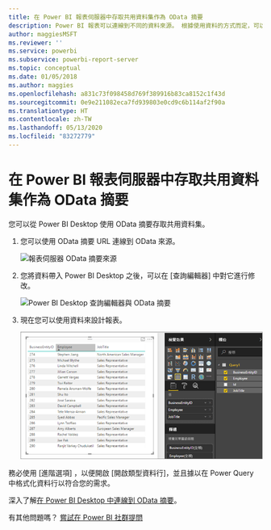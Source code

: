 ```yaml
---
title: 在 Power BI 報表伺服器中存取共用資料集作為 OData 摘要
description: Power BI 報表可以連線到不同的資料來源。 根據使用資料的方式而定，可以使用不同的資料來源。
author: maggiesMSFT
ms.reviewer: ''
ms.service: powerbi
ms.subservice: powerbi-report-server
ms.topic: conceptual
ms.date: 01/05/2018
ms.author: maggies
ms.openlocfilehash: a831c73f098458d769f389916b83ca8152c1f43d
ms.sourcegitcommit: 0e9e211082eca7fd939803e0cd9c6b114af2f90a
ms.translationtype: HT
ms.contentlocale: zh-TW
ms.lasthandoff: 05/13/2020
ms.locfileid: "83272779"
---
```

# <a name="accessing-shared-datasets-as-odata-feeds-in-power-bi-report-server"></a>在 Power BI 報表伺服器中存取共用資料集作為 OData 摘要
您可以從 Power BI Desktop 使用 OData 摘要存取共用資料集。

1. 您可以使用 OData 摘要 URL 連線到 OData 來源。
   
    ![報表伺服器 OData 摘要來源](media/access-dataset-odata/report-server-odata-feed.png)
2. 您將資料帶入 Power BI Desktop 之後，可以在 [查詢編輯器] 中對它進行修改。
   
    ![Power BI Desktop 查詢編輯器與 OData 摘要](media/access-dataset-odata/report-server-odata-results-query-editor.png)
3. 現在您可以使用資料來設計報表。
   
    ![Power BI Desktop 報表設計與 OData 摘要](media/access-dataset-odata/report-server-odata-power-bi-desktop-report-design.png)

務必使用 [進階選項]  ，以便開啟 [開啟類型資料行]，並且據以在 Power Query 中格式化資料行以符合您的需求。

深入了解[在 Power BI Desktop 中連線到 OData 摘要](../connect-data/desktop-connect-odata.md)。

有其他問題嗎？ [嘗試在 Power BI 社群提問](https://community.powerbi.com/)


